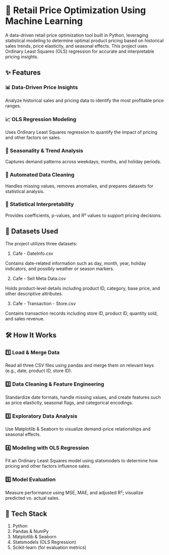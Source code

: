 # 🛒 Retail Price Optimization Using Machine Learning
A data-driven retail price optimization tool built in Python, leveraging statistical modeling to determine optimal product pricing based on historical sales trends, price elasticity, and seasonal effects. This project uses Ordinary Least Squares (OLS) regression for accurate and interpretable pricing insights.

## ✨ Features
### 📊 Data-Driven Price Insights
Analyze historical sales and pricing data to identify the most profitable price ranges.

### 📈 OLS Regression Modeling
Uses Ordinary Least Squares regression to quantify the impact of pricing and other factors on sales.

### 📅 Seasonality & Trend Analysis
Captures demand patterns across weekdays, months, and holiday periods.

### 🧹 Automated Data Cleaning
Handles missing values, removes anomalies, and prepares datasets for statistical analysis.

### 📑 Statistical Interpretability
Provides coefficients, p-values, and R² values to support pricing decisions.

## 📁 Datasets Used
The project utilizes three datasets:

1. Cafe - DateInfo.csv

Contains date-related information such as day, month, year, holiday indicators, and possibly weather or season markers.

2. Cafe - Sell Meta Data.csv

Holds product-level details including product ID, category, base price, and other descriptive attributes.

3. Cafe - Transaction - Store.csv

Contains transaction records including store ID, product ID, quantity sold, and sales revenue.

## 🛠️ How It Works
### 1️⃣ Load & Merge Data
Read all three CSV files using pandas and merge them on relevant keys (e.g., date, product ID, store ID).

### 2️⃣ Data Cleaning & Feature Engineering
Standardize date formats, handle missing values, and create features such as price elasticity, seasonal flags, and categorical encodings.

### 3️⃣ Exploratory Data Analysis
Use Matplotlib & Seaborn to visualize demand-price relationships and seasonal effects.

### 4️⃣ Modeling with OLS Regression
Fit an Ordinary Least Squares model using statsmodels to determine how pricing and other factors influence sales.

### 5️⃣ Model Evaluation
Measure performance using MSE, MAE, and adjusted R²; visualize predicted vs. actual sales.

## 🧠 Tech Stack
1. Python
2. Pandas & NumPy
3. Matplotlib & Seaborn
4. Statsmodels (OLS Regression)
5. Scikit-learn (for evaluation metrics)

